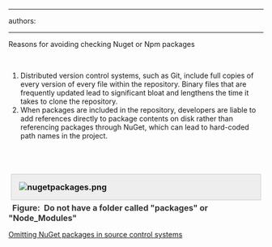 

---
authors:

---




<span class='intro'> Reasons for avoiding checking Nuget or Npm packages<br><div><br></div><div><ol><li>Distributed version control systems, such as Git, include full copies of every version of every file within the repository. Binary files that are frequently updated lead to significant bloat and lengthens the time it takes to clone the repository.</li><li>When packages are included in the repository, developers are liable to add references directly to package contents on disk rather than referencing packages through NuGet, which can lead to hard-coded path names in the project.<br></li></ol><div><br></div></div> </span>

<p>​<br><img src="/PublishingImages/nugetpackages.png" alt="nugetpackages.png" style="margin&#58;5px;padding&#58;15px;border-width&#58;1px;border-style&#58;solid;border-color&#58;#cccccc;background&#58;#eeeeee;overflow-x&#58;auto;display&#58;block;font-size&#58;1rem;font-weight&#58;bold;" /><span style="color&#58;#333333;font-size&#58;16px;font-weight&#58;700;">&#160;</span><span style="color&#58;#333333;font-size&#58;16px;font-weight&#58;700;">&#160;Figure&#58;&#160;</span><span style="color&#58;#333333;font-size&#58;16px;font-weight&#58;700;"></span><span style="color&#58;#333333;font-size&#58;16px;font-weight&#58;700;">&#160;Do not have a folder called &quot;packages&quot; or &quot;Node_Modules&quot;&#160;</span>​<br></p><p><a href="https&#58;//docs.microsoft.com/en-us/nuget/consume-packages/packages-and-source-control">Omitting NuGet packages in source control systems​​</a><br></p><p><br></p>


